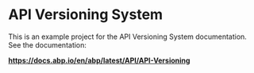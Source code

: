 # API Versioning System

This is an example project for the API Versioning System documentation. See the documentation:

**https://docs.abp.io/en/abp/latest/API/API-Versioning**